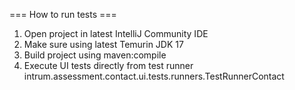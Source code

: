 === How to run tests ===

1. Open project in latest IntelliJ Community IDE
2. Make sure using latest Temurin JDK 17
3. Build project using maven:compile
4. Execute UI tests directly from test runner intrum.assessment.contact.ui.tests.runners.TestRunnerContact
